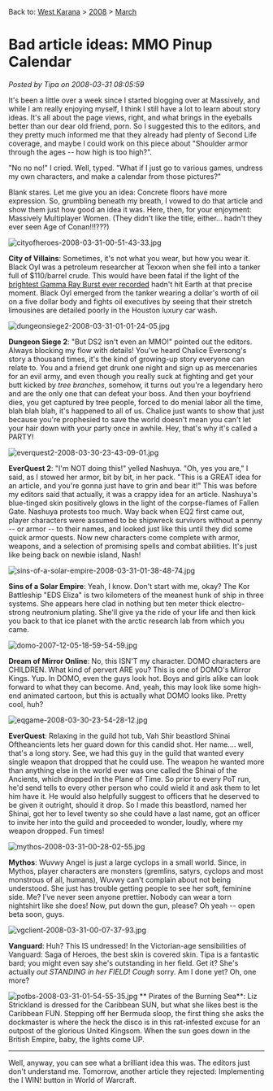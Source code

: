 Back to: [West Karana](/posts/westkarana.md) > [2008](/posts/2008/westkarana.md) > [March](./westkarana.md)
# Bad article ideas: MMO Pinup Calendar

*Posted by Tipa on 2008-03-31 08:05:59*

It's been a little over a week since I started blogging over at Massively, and while I am really enjoying myself, I think I still have a lot to learn about story ideas. It's all about the page views, right, and what brings in the eyeballs better than our dear old friend, porn. So I suggested this to the editors, and they pretty much informed me that they already had plenty of Second Life coverage, and maybe I could work on this piece about "Shoulder armor through the ages -- how high is too high?".

"No no no!" I cried. Well, typed. "What if I just go to various games, undress my own characters, and make a calendar from those pictures?"

Blank stares. Let me give you an idea: Concrete floors have more expression. So, grumbling beneath my breath, I vowed to do that article and show them just how good an idea it was. Here, then, for your enjoyment: Massively Multiplayer Women. (They didn't like the title, either... hadn't they ever seen Age of Conan!!!???)

![cityofheroes-2008-03-31-00-51-43-33.jpg](../../../uploads/2008/03/cityofheroes-2008-03-31-00-51-43-33.jpg)

**City of Villains**: Sometimes, it's not what you wear, but how you wear it. Black Oyl was a petroleum researcher at Texxon when she fell into a tanker full of $110/barrel crude. This would have been fatal if the light of the [brightest Gamma Ray Burst ever recorded](http://www.nasa.gov/mission_pages/swift/bursts/brightest_grb.html) hadn't hit Earth at that precise moment. Black Oyl emerged from the tanker wearing a dollar's worth of oil on a five dollar body and fights oil executives by seeing that their stretch limousines are detailed poorly in the Houston luxury car wash.

![dungeonsiege2-2008-03-31-01-01-24-05.jpg](../../../uploads/2008/03/dungeonsiege2-2008-03-31-01-01-24-05.jpg)

**Dungeon Siege 2**: "But DS2 isn't even an MMO!" pointed out the editors. Always blocking my flow with details! You've heard Chalice Eversong's story a thousand times, it's the kind of growing-up story everyone can relate to. You and a friend get drunk one night and sign up as mercenaries for an evil army, and even though you really suck at fighting and get your butt kicked by *tree branches*, somehow, it turns out you're a legendary hero and are the only one that can defeat your boss. And then your boyfriend dies, you get captured by tree people, forced to do menial labor all the time, blah blah blah, it's happened to all of us. Chalice just wants to show that just because you're prophesied to save the world doesn't mean you can't let your hair down with your party once in awhile. Hey, that's why it's called a PARTY!

![everquest2-2008-03-30-23-43-09-01.jpg](../../../uploads/2008/03/everquest2-2008-03-30-23-43-09-01.jpg)

**EverQuest 2**: "I'm NOT doing this!" yelled Nashuya. "Oh, yes you are," I said, as I stowed her armor, bit by bit, in her pack. "This is a GREAT idea for an article, and you're gonna just have to grin and bear it!" This was before my editors said that actually, it was a crappy idea for an article. Nashuya's blue-tinged skin positively glows in the light of the corpse-flames of Fallen Gate. Nashuya protests too much. Way back when EQ2 first came out, player characters were assumed to be shipwreck survivors without a penny -- or armor -- to their names, and looked just like this until they did some quick armor quests. Now new characters come complete with armor, weapons, and a selection of promising spells and combat abilities. It's just like being back on newbie island, Nash!

![sins-of-a-solar-empire-2008-03-31-01-38-48-74.jpg](../../../uploads/2008/03/sins-of-a-solar-empire-2008-03-31-01-38-48-74.jpg)

**Sins of a Solar Empire**: Yeah, I know. Don't start with me, okay? The Kor Battleship "EDS Eliza" is two kilometers of the meanest hunk of ship in three systems. She appears here clad in nothing but ten meter thick electro-strong neutronium plating. She'll give ya the ride of your life and then kick you back to that ice planet with the arctic research lab from which you came.

![domo-2007-12-05-18-59-54-59.jpg](../../../uploads/2008/03/domo-2007-12-05-18-59-54-59.jpg)

**Dream of Mirror Online**: No, this ISN'T my character. DOMO characters are CHILDREN. What kind of pervert ARE you? This is one of DOMO's Mirror Kings. Yup. In DOMO, even the guys look hot. Boys and girls alike can look forward to what they can become. And, yeah, this may look like some high-end animated cartoon, but this is actually what DOMO looks like. Pretty cool, huh? 

![eqgame-2008-03-30-23-54-28-12.jpg](../../../uploads/2008/03/eqgame-2008-03-30-23-54-28-12.jpg)

**EverQuest**: Relaxing in the guild hot tub, Vah Shir beastlord Shinai Oftheancients lets her guard down for this candid shot. Her name.... well, that's a long story. See, we had this guy in the guild that wanted every single weapon that dropped that he could use. The weapon he wanted more than anything else in the world ever was one called the Shinai of the Ancients, which dropped in the Plane of Time. So prior to every PoT run, he'd send tells to every other person who could wield it and ask them to let him have it. He would also helpfully suggest to officers that he deserved to be given it outright, should it drop. So I made this beastlord, named her Shinai, got her to level twenty so she could have a last name, got an officer to invite her into the guild and proceeded to wonder, loudly, where my weapon dropped. Fun times!

![mythos-2008-03-31-00-28-02-55.jpg](../../../uploads/2008/03/mythos-2008-03-31-00-28-02-55.jpg)

**Mythos**: Wuvwy Angel is just a large cyclops in a small world. Since, in Mythos, player characters are monsters (gremlins, satyrs, cyclops and most monstrous of all, humans), Wuvwy can't complain about not being understood. She just has trouble getting people to see her soft, feminine side. Me? I've never seen anyone prettier. Nobody can wear a torn nightshirt like she does! Now, put down the gun, please? Oh yeah -- open beta soon, guys.

![vgclient-2008-03-31-00-07-37-93.jpg](../../../uploads/2008/03/vgclient-2008-03-31-00-07-37-93.jpg)

**Vanguard**: Huh? This IS undressed! In the Victorian-age sensibilities of Vanguard: Saga of Heroes, the best skin is covered skin. Tipa is a fantastic bard; you might even say she's outstanding in her field. Get it? She's actually *out STANDING in her FIELD*! *Cough* sorry. Am I done yet? Oh, one more?

![potbs-2008-03-31-01-54-55-35.jpg](../../../uploads/2008/03/potbs-2008-03-31-01-54-55-35.jpg)
**
Pirates of the Burning Sea**: Liz Strickland is dressed for the Caribbean SUN, but what she likes best is the Caribbean FUN. Stepping off her Bermuda sloop, the first thing she asks the dockmaster is where the heck the disco is in this rat-infested excuse for an outpost of the glorious United Kingsom. When the sun goes down in the British Empire, baby, the lights come UP.

---

Well, anyway, you can see what a brilliant idea this was. The editors just don't understand me. Tomorrow, another article they rejected: Implementing the I WIN! button in World of Warcraft.

